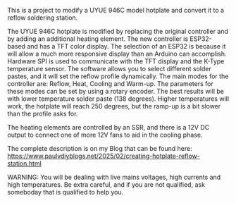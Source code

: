 This is a project to modify a UYUE 946C model hotplate and convert it to a reflow soldering station.

The UYUE 946C hotplate is modified by replacing the original controller and by adding an additional heating element.
The new controller is ESP32-based and has a TFT color display.
The selection of an ESP32 is because it will allow a much more responsive display than an Arduino can accomplish.
Hardware SPI is used to communicate with the TFT display and the K-Type temperature sensor.
The software allows you to select different solder pastes, and it will set the reflow profile dynamically.
The main modes for the controller are: Reflow, Heat, Cooling and Warm-up. The parameters for these modes can be set by using a rotary encoder.
The best results will be with lower temperature solder paste (138 degrees). Higher temperatures will work, the hotplate will reach 250 degrees, but the ramp-up is a bit slower than the profile asks for.

The heating elements are controlled by an SSR, and there is a 12V DC output to connect one of more 12V fans to aid in the cooling phase.

The complete description is on my Blog that can be found here: 
https://www.paulvdiyblogs.net/2025/02/creating-hotplate-reflow-station.html

WARNING:
You will be dealing with live mains voltages, high currents and high temperatures.
Be extra careful, and if you are not qualified, ask someboday that is qualified to help you.


